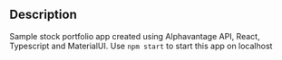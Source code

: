 ## Description

Sample stock portfolio app created using Alphavantage API, React, Typescript and MaterialUI. Use `npm start` to start this app on localhost

